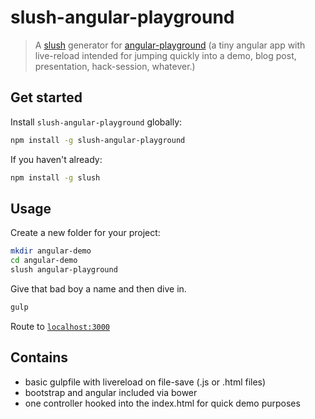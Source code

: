 slush-angular-playground
========================

> A [slush](http://slushjs.github.io) generator for [angular-playground](https://github.com/russmatney/angular-playground)
(a tiny angular app with live-reload intended for jumping quickly into a demo, blog post, presentation, hack-session, whatever.)

## Get started

Install `slush-angular-playground` globally:

```bash
npm install -g slush-angular-playground
```

If you haven't already:

```bash
npm install -g slush
```

## Usage

Create a new folder for your project:

```bash
mkdir angular-demo
cd angular-demo
slush angular-playground
```

Give that bad boy a name and then dive in.

```bash
gulp
```

Route to [`localhost:3000`](http://localhost:3000)

## Contains

- basic gulpfile with livereload on file-save (.js or .html files)
- bootstrap and angular included via bower
- one controller hooked into the index.html for quick demo purposes
